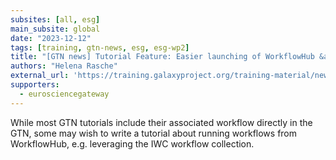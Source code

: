 ```yaml
---
subsites: [all, esg]
main_subsite: global
date: "2023-12-12"
tags: [training, gtn-news, esg, esg-wp2]
title: "[GTN news] Tutorial Feature: Easier launching of WorkflowHub &amp; Dockstore Workflows"
authors: "Helena Rasche"
external_url: 'https://training.galaxyproject.org/training-material/news/2023/12/12/tutorial-run-wfh-ds.html'
supporters:
  - eurosciencegateway
---
```


While most GTN tutorials include their associated workflow directly in the GTN, some may wish to write a tutorial about running workflows from WorkflowHub, e.g. leveraging the IWC workflow collection.

